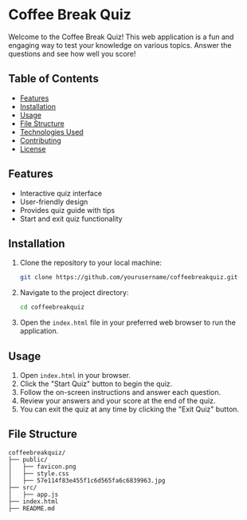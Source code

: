 # Coffee Break Quiz

Welcome to the Coffee Break Quiz! This web application is a fun and engaging way to test your knowledge on various topics. Answer the questions and see how well you score!

## Table of Contents

- [Features](#features)
- [Installation](#installation)
- [Usage](#usage)
- [File Structure](#file-structure)
- [Technologies Used](#technologies-used)
- [Contributing](#contributing)
- [License](#license)

## Features

- Interactive quiz interface
- User-friendly design
- Provides quiz guide with tips
- Start and exit quiz functionality

## Installation

1. Clone the repository to your local machine:

    ```sh
    git clone https://github.com/yourusername/coffeebreakquiz.git
    ```

2. Navigate to the project directory:

    ```sh
    cd coffeebreakquiz
    ```

3. Open the `index.html` file in your preferred web browser to run the application.

## Usage

1. Open `index.html` in your browser.
2. Click the "Start Quiz" button to begin the quiz.
3. Follow the on-screen instructions and answer each question.
4. Review your answers and your score at the end of the quiz.
5. You can exit the quiz at any time by clicking the "Exit Quiz" button.

## File Structure

```plaintext
coffeebreakquiz/
├── public/
│   ├── favicon.png
│   ├── style.css
│   ├── 57e114f83e455f1c6d565fa6c6839963.jpg
├── src/
│   ├── app.js
├── index.html
├── README.md
